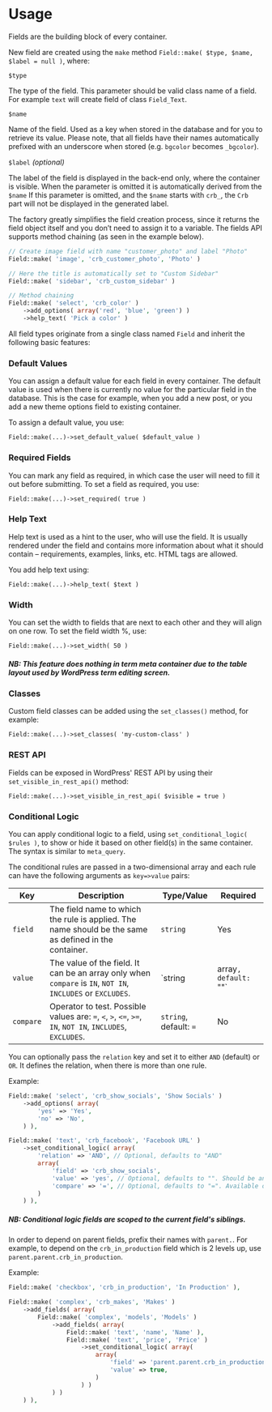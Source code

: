 # Usage

Fields are the building block of every container.

New field are created using the `make` method `Field::make( $type, $name, $label = null )`, where:

`$type`

The type of the field. This parameter should be valid class name of a field. For example `text` will create field of class `Field_Text`. 

`$name`

Name of the field. Used as a key when stored in the database and for you to retrieve its value. Please note, that all fields have their names automatically prefixed with an underscore when stored (e.g. `bgcolor` becomes `_bgcolor`).

`$label` *(optional)*

The label of the field is displayed in the back-end only, where the container is visible. When the parameter is omitted it is automatically derived from the `$name`
If this parameter is omitted, and the `$name` starts with `crb_`, the `Crb ` part will not be displayed in the generated label.

The factory greatly simplifies the field creation process, since it returns the field object itself and you don’t need to assign it to a variable. The fields API supports method chaining (as seen in the example below).

```php
// Create image field with name "customer_photo" and label "Photo"
Field::make( 'image', 'crb_customer_photo', 'Photo' )

// Here the title is automatically set to "Custom Sidebar"
Field::make( 'sidebar', 'crb_custom_sidebar' )

// Method chaining
Field::make( 'select', 'crb_color' )
	->add_options( array('red', 'blue', 'green') )
	->help_text( 'Pick a color' )
```

All field types originate from a single class named `Field` and inherit the following basic features:

### Default Values

You can assign a default value for each field in every container. The default value is used when there is currently no value for the particular field in the database. This is the case for example, when you add a new post, or you add a new theme options field to existing container.

To assign a default value, you use:

`Field::make(...)->set_default_value( $default_value )`

### Required Fields

You can mark any field as required, in which case the user will need to fill it out before submitting. To set a field as required, you use:

`Field::make(...)->set_required( true )`

### Help Text

Help text is used as a hint to the user, who will use the field. It is usually rendered under the field and contains more information about what it should contain – requirements, examples, links, etc. HTML tags are allowed.

You add help text using:

`Field::make(...)->help_text( $text )`

### Width

You can set the width to fields that are next to each other and they will align on one row. To set the field width %, use:

`Field::make(...)->set_width( 50 )`

##### NB: This feature does nothing in term meta container due to the table layout used by WordPress term editing screen.

### Classes

Custom field classes can be added using the `set_classes()` method, for example:

`Field::make(...)->set_classes( 'my-custom-class' )`

### REST API

Fields can be exposed in WordPress' REST API by using their `set_visible_in_rest_api()` method:

`Field::make(...)->set_visible_in_rest_api( $visible = true )`

### Conditional Logic

You can apply conditional logic to a field, using `set_conditional_logic( $rules )`, to show or hide it based on other field(s) in the same container. The syntax is similar to `meta_query`.

The conditional rules are passed in a two-dimensional array and each rule can have the following arguments as `key=>value` pairs:

| Key       | Description                                                                                           | Type/Value                       | Required |
| --------- | ----------------------------------------------------------------------------------------------------- | ---------------------------------| -------- |
| `field` 	| The field name to which the rule is applied. The name should be the same as defined in the container.	| `string`                         | Yes      |
| `value` 	| The value of the field. It can be an array only when `compare` is `IN`, `NOT IN`, `INCLUDES` or `EXCLUDES`.	                        | `string|array`, default: `""`    | No       |
| `compare` | Operator to test. Possible values are: `=`, `<`, `>`, `<=`, `>=`, `IN`, `NOT IN`, `INCLUDES`, `EXCLUDES`.	                                | `string`, default: `=`           | No       |

You can optionally pass the `relation` key and set it to either `AND` (default) or `OR`. It defines the relation, when there is more than one rule.

Example:

```php
Field::make( 'select', 'crb_show_socials', 'Show Socials' )
	->add_options( array(
		'yes' => 'Yes',
		'no' => 'No',
	) ),

Field::make( 'text', 'crb_facebook', 'Facebook URL' )
	->set_conditional_logic( array(
		'relation' => 'AND', // Optional, defaults to "AND"
		array(
			'field' => 'crb_show_socials',
			'value' => 'yes', // Optional, defaults to "". Should be an array if "IN" or "NOT IN" operators are used.
			'compare' => '=', // Optional, defaults to "=". Available operators: =, <, >, <=, >=, IN, NOT IN
		)
	) ),
```

##### NB: Conditional logic fields are scoped to the current field's siblings.

In order to depend on parent fields, prefix their names with `parent.`. For example, to depend on the `crb_in_production` field which is 2 levels up, use `parent.parent.crb_in_production`.

Example:

```php
Field::make( 'checkbox', 'crb_in_production', 'In Production' ),

Field::make( 'complex', 'crb_makes', 'Makes' )
	->add_fields( array(
		Field::make( 'complex', 'models', 'Models' )
			->add_fields( array(
				Field::make( 'text', 'name', 'Name' ),
				Field::make( 'text', 'price', 'Price' )
					->set_conditional_logic( array(
						array(
							'field' => 'parent.parent.crb_in_production',
							'value' => true,
						)
					) )
			) )
	) ),
```